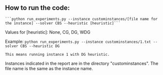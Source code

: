 ## How to run the code:
	```python run_experiments.py --instance custominstances/[file name for the instance] --solver CBS --heuristic [heuristic]```

Values for [heuristic]: None, CG, DG, WDG

Example:
	```python run_experiments.py --instance custominstances/1.txt --solver CBS --heuristic DG```

	This means running instance 1 with DG heuristic.

Instances indicated in the report are in the directory "custominstances". The file name is the same as the instance name. 
